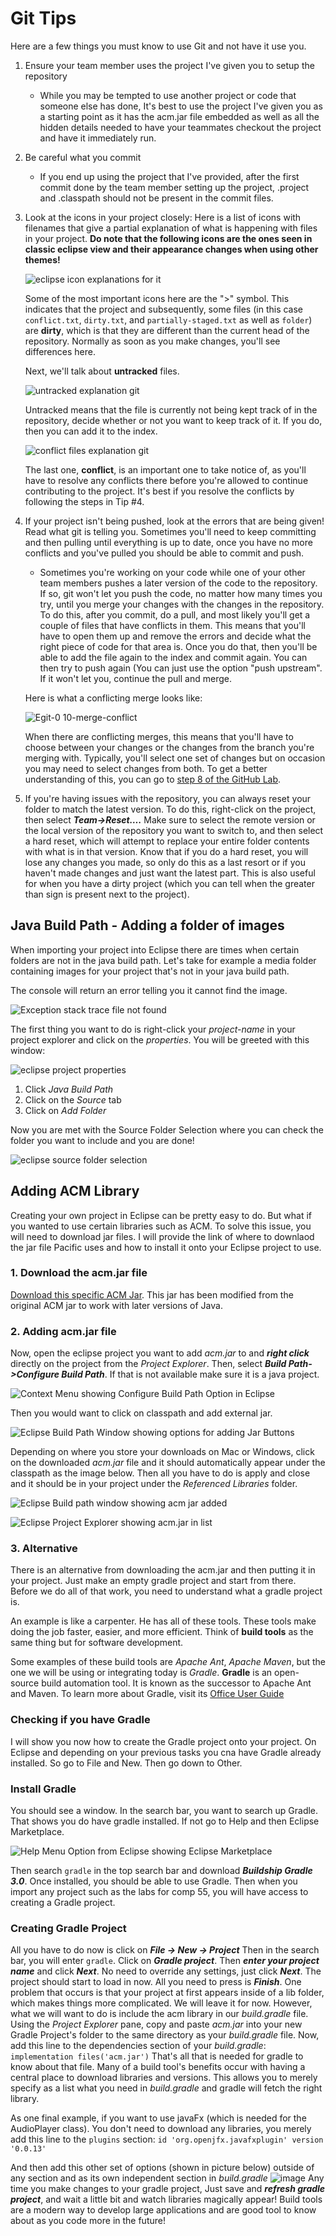 # Git Tips

Here are a few things you must know to use Git and not have it
use you.

1. Ensure your team member uses the project I've given you to setup the repository

    - While you may be tempted to use another project or code that
        someone else has done,
        It's best to use the project I've given you as a starting point
        as it has the acm.jar file embedded
        as well as all the hidden details needed to have your teammates checkout the project
        and have it immediately run.

2. Be careful what you commit

    - If you end up using the project that I've provided,
        after the first commit done by the team member setting up the project,
        .project and .classpath should not be present in the commit files.

3. Look at the icons in your project closely: Here is a list of icons
    with filenames that give a partial explanation of what is happening with files in your project.
    **Do note that the following icons are the ones seen in classic eclipse view
    and their appearance changes when using other themes!**

    ![eclipse icon explanations for it](gittips/media/image1.png)

    Some of the most important icons here are the ">" symbol.
    This indicates that the project and subsequently,
    some files (in this case
    ```conflict.txt```,
    ```dirty.txt```,
    and ```partially-staged.txt``` as well as ```folder```)
    are **dirty**,
    which is that they are different than the current head of the repository.
    Normally as soon as you make changes,
    you'll see differences here.

    Next,
    we'll talk about **untracked** files.

    ![untracked explanation git](gittips/media/untracked.png)

    Untracked means that the file is currently not being kept track of in the repository,
    decide whether or not you want to keep track of it.
    If you do,
    then you can add it to the index.

    ![conflict files explanation git](gittips/media/conflict.PNG)

    The last one,
    **conflict**,
    is an important one to take notice of,
    as you'll have to resolve any conflicts there
    before you're allowed to continue contributing to the project.
    It's best if you resolve the conflicts
    by following the steps in Tip #4.

4. If your project isn't being pushed,
   look at the errors that are being given!
   Read what git is telling you.
   Sometimes you'll need to keep committing and then pulling until everything is up to date,
   once you have no more conflicts and you've pulled you should be able to commit and push.

    - Sometimes you're working on your code
    while one of your other team members pushes a later version of the code to the repository.
    If so,
    git won't let you push the code,
    no matter how many times you try,
    until you merge your changes with the changes in the repository.
    To do this,
    after you commit,
    do a pull,
    and most likely you'll get a couple of files that have conflicts in them.
    This means that you'll have to open them up
    and remove the errors and decide what the right piece of code for that area is.
    Once you do that,
    then you'll be able to add the file again to the index and commit again.
    You can then try to push again
    (You can just use the option "push upstream".
    If it won't let you, continue the pull and merge.

    Here is what a conflicting merge looks like:

    ![Egit-0 10-merge-conflict](https://github.com/comp129/comp55/assets/76021136/2ffb97bc-4b48-4e98-a12d-9afdac298a02)

   When there are conflicting merges, this means that you'll have to choose between
   your changes or the changes from the branch you're merging with.
   Typically, you'll select one set of changes but on occasion you may need to select changes from both.
   To get a better understanding of this, you can go to [step 8 of the GitHub Lab](9-Github.html#step-8-martyr--hackslash---commit-and-push-the-same-line).

5. If you're having issues with the repository,
   you can always reset your folder to match the latest version.
   To do this,
   right-click on the project,
   then select ***Team->Reset….***
   Make sure to select the remote version or the local version
   of the repository you want to switch to,
   and then select a hard reset,
   which will attempt to replace your entire folder contents with what is in that version.
   Know that if you do a hard reset,
   you will lose any changes you made,
   so only do this as a last resort or if you haven't made changes and just want the latest part.
   This is also useful for when you have a dirty project
   (which you can tell when the greater than sign is present next to the project).

## Java Build Path - Adding a folder of images

When importing your project into Eclipse
there are times when certain folders are not in the java build path.
Let's take for example a media folder containing images for your project
that's not in your java build path.

The console will return an error telling you it cannot find the image.

![Exception stack trace file not found](gittips/media/cannotFindImage.png)

The first thing you want to do is right-click your *project-name* in your project explorer
and click on the *properties*.
You will be greeted with this window:

![eclipse project properties](gittips/media/propertiesPage.png)

1. Click *Java Build Path*
2. Click on the *Source* tab
3. Click on *Add Folder*

Now you are met with the Source Folder Selection
where you can check the folder you want to include and you are done!

![eclipse source folder selection](gittips/media/sourceFolderSelection.png)

## Adding ACM Library

Creating your own project in Eclipse can be pretty easy to do.
But what if you wanted to use certain libraries such as ACM.
To solve this issue, you will need to download jar files.
I will provide the link of where to downlaod the jar file Pacific uses
and how to install it onto your Eclipse project to use.

### 1. Download the acm.jar file

   [Download this specific ACM Jar](acm.jar).
   This jar has been modified from the original ACM jar to work with later versions of Java.

### 2. Adding acm.jar file

   Now, open the eclipse project you want to add *acm.jar* to
   and ***right click*** directly on the project from the *Project Explorer*.
   Then, select ***Build Path->Configure Build Path***.
   If that is not available make sure it is a java project.

   ![Context Menu showing Configure Build Path Option in Eclipse](gittips/media/ClickBuildPath.png)

   Then you would want to click on classpath and add external jar.

   ![Eclipse Build Path Window showing options for adding Jar Buttons](gittips/media/AddingJarButtons.png)

   Depending on where you store your downloads on Mac or Windows,
   click on the downloaded *acm.jar* file and it should
   automatically appear under the classpath as the image below.
   Then all you have to do is apply and close
   and it should be in your project under the *Referenced Libraries* folder.

   ![Eclipse Build path window showing acm jar added](gittips/media/AddedJar.png)

   ![Eclipse Project Explorer showing acm.jar in list](gittips/media/FinishedAdding.png)

### 3. Alternative

   There is an alternative from downloading the acm.jar and then putting it in your project.
   Just make an empty gradle project and start from there.
   Before we do all of that work, you need to understand what a gradle project is.

   An example is like a carpenter.
   He has all of these tools.
   These tools make doing the job faster, easier, and more efficient.
   Think of **build tools** as the same thing but for software development.

   Some examples of these build tools are *Apache Ant*, *Apache Maven*,
   but the one we will be using or integrating today is *Gradle*.
   **Gradle** is an open-source build automation tool.
   It is known as the successor to Apache Ant and Maven.
   To learn more about Gradle, visit its
   [Office User Guide](https://docs.gradle.org/current/userguide/userguide.html)

### Checking if you have Gradle

   I will show you now how to create the Gradle project onto your project.
   On Eclipse and depending on your previous
   tasks you cna have Gradle already installed. So go to File and New. Then go down to Other.

### Install Gradle

   You should see a window. In the search bar, you want to search up Gradle.
   That shows you do have gradle installed.
   If not go to Help and then Eclipse Marketplace.

![Help Menu Option from Eclipse showing Eclipse Marketplace](https://github.com/comp129/comp55/assets/239024/9a7baa1e-9b0c-424a-be4c-242af0a9abad)

   Then search `gradle` in the top search bar and download ***Buildship Gradle 3.0***.
   Once installed, you should be able to use Gradle.
   Then when you import any project such as the labs for comp 55,
   you will have access to creating a Gradle project.

### Creating Gradle Project

   All you have to do now is click on ***File -> New -> Project***
   Then in the search bar, you will enter `gradle`.
   Click on ***Gradle project***.
   Then ***enter your project name*** and click ***Next***.
   No need to override any settings, just click ***Next***.
   The project should start to load in now.
   All you need to press is ***Finish***.
   One problem that occurs is that your project at first appears inside of a lib folder,
   which makes things more complicated.
   We will leave it for now.
   However, what we will want to do is include the acm library in our *build.gradle* file.
   Using the *Project Explorer* pane, copy and paste *acm.jar*
   into your new Gradle Project's folder to the same directory as your *build.gradle* file.
   Now, add this line to the dependencies section of your *build.gradle*:
   `implementation files('acm.jar')`
   That's all that is needed for gradle to know about that file.
   Many of a build tool's benefits occur
   with having a central place to download libraries and versions.
   This allows you to merely specify as a list what you need in *build.gradle*
   and gradle will fetch the right library.

   As one final example, if you want to use javaFx (which is needed for the AudioPlayer class).
   You don't need to download any libraries, you merely add this line to the `plugins` section:
   `id 'org.openjfx.javafxplugin' version '0.0.13'`

   And then add this other set of options (shown in picture below)
   outside of any section and as its own independent section in *build.gradle*
   ![image](https://github.com/comp129/comp55/assets/239024/05289d85-1639-4993-af08-c523c6ab7521)
   Any time you make changes to your gradle project,
   Just save and ***refresh gradle project***, and wait a little bit and watch libraries
   magically appear!
   Build tools are a modern way to develop large applications
   and are good tool to know about as you code more in the future!
